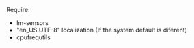 Require:
* lm-sensors
* "en_US.UTF-8" localization (If the system default is diferent)
* cpufrequtils